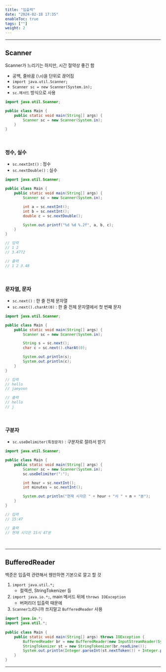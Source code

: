```yaml
---
title: "입출력"
date: "2024-02-18 17:35"
enableToc: true
tags: [""]
weight: 2
---
```


<hr>

## Scanner

Scanner가 느리기는 하지만, 시간 절약상 좋긴 함

- 공백, 줄바꿈 (`\n`)을 단위로 끊어짐
- `import java.util.Scanner;`
- `Scanner sc = new Scanner(System.in);`
- `sc.메서드` 방식으로 사용


```java
import java.util.Scanner;

public class Main {
	public static void main(String[] args) {
		Scanner sc = new Scanner(System.in);
	}
}
```

<br>

### 정수, 실수

- `sc.nextInt()` : 정수
- `sc.nextDouble()` : 실수

```java
import java.util.Scanner;

public class Main {
	public static void main(String[] args) {
		Scanner sc = new Scanner(System.in);

		int a = sc.nextInt();
		int b = sc.nextInt();
		double c = sc.nextDouble();

		System.out.printf("%d %d %.2f", a, b, c);
	}
}

// 입력
// 1 2
// 3.4772

// 출력
// 1 2 3.48
```

<br>

### 문자열, 문자

- `sc.next()` : 한 줄 전체 문자열
- `sc.next().charAt(0)` : 한 줄 전체 문자열에서 첫 번째 문자

```java
import java.util.Scanner;

public class Main {
	public static void main(String[] args) {
		Scanner sc = new Scanner(System.in);

		String s = sc.next();
		char c = sc.next().charAt(0);

		System.out.println(s);
		System.out.println(c);
	}
}

// 입력
// hello
// jaeyoon

// 출력
// hello
// j
```

<br>

### 구분자

- `sc.useDelimiter(특정문자)` : 구분자로 잘라서 받기

```java
import java.util.Scanner;

public class Main {
	public static void main(String[] args) {
		Scanner sc = new Scanner(System.in);
		sc.useDelimiter(":");

		int hour = sc.nextInt();
		int minutes = sc.nextInt();

		System.out.println("현재 시각은 " + hour + "시 " + m + "분");
	}
}

// 입력
// 15:47

// 출력
// 현재 시각은 15시 47분
```

<br><hr>

## BufferedReader

백준은 입출력 관련해서 웬만하면 기본으로 깔고 할 것

1. `import java.util.*;`
	- 컬렉션, StringTokenizer 등
2. `import java.io.*;`, main 메서드 뒤에 `throws IOException`
	- 버퍼리더 입출력 때문에
3. `Scanner`느리니까 쓰지말고 `BufferedReader` 사용

```java {title="BaekJoon - 1000"}
import java.io.*;  
import java.util.*;  
  
public class Main {  
    public static void main(String[] args) throws IOException {  
        BufferedReader br = new BufferedReader(new InputStreamReader(System.in));  
        StringTokenizer st = new StringTokenizer(br.readLine());  
        System.out.println(Integer.parseInt(st.nextToken()) + Integer.parseInt(st.nextToken()));  
    }  
}
```

<hr>